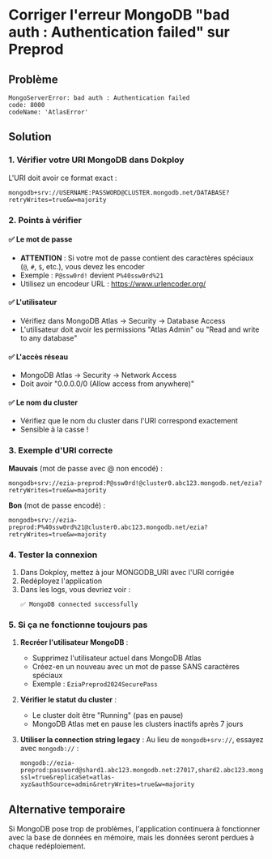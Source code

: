 # Corriger l'erreur MongoDB "bad auth : Authentication failed" sur Preprod

## Problème
```
MongoServerError: bad auth : Authentication failed
code: 8000
codeName: 'AtlasError'
```

## Solution

### 1. Vérifier votre URI MongoDB dans Dokploy

L'URI doit avoir ce format exact :
```
mongodb+srv://USERNAME:PASSWORD@CLUSTER.mongodb.net/DATABASE?retryWrites=true&w=majority
```

### 2. Points à vérifier

#### ✅ Le mot de passe
- **ATTENTION** : Si votre mot de passe contient des caractères spéciaux (`@`, `#`, `$`, etc.), vous devez les encoder
- Exemple : `P@ssw0rd!` devient `P%40ssw0rd%21`
- Utilisez un encodeur URL : https://www.urlencoder.org/

#### ✅ L'utilisateur
- Vérifiez dans MongoDB Atlas → Security → Database Access
- L'utilisateur doit avoir les permissions "Atlas Admin" ou "Read and write to any database"

#### ✅ L'accès réseau
- MongoDB Atlas → Security → Network Access
- Doit avoir "0.0.0.0/0 (Allow access from anywhere)"

#### ✅ Le nom du cluster
- Vérifiez que le nom du cluster dans l'URI correspond exactement
- Sensible à la casse !

### 3. Exemple d'URI correcte

**Mauvais** (mot de passe avec @ non encodé) :
```
mongodb+srv://ezia-preprod:P@ssw0rd!@cluster0.abc123.mongodb.net/ezia?retryWrites=true&w=majority
```

**Bon** (mot de passe encodé) :
```
mongodb+srv://ezia-preprod:P%40ssw0rd%21@cluster0.abc123.mongodb.net/ezia?retryWrites=true&w=majority
```

### 4. Tester la connexion

1. Dans Dokploy, mettez à jour MONGODB_URI avec l'URI corrigée
2. Redéployez l'application
3. Dans les logs, vous devriez voir :
   ```
   ✅ MongoDB connected successfully
   ```

### 5. Si ça ne fonctionne toujours pas

1. **Recréer l'utilisateur MongoDB** :
   - Supprimez l'utilisateur actuel dans MongoDB Atlas
   - Créez-en un nouveau avec un mot de passe SANS caractères spéciaux
   - Exemple : `EziaPreprod2024SecurePass`

2. **Vérifier le statut du cluster** :
   - Le cluster doit être "Running" (pas en pause)
   - MongoDB Atlas met en pause les clusters inactifs après 7 jours

3. **Utiliser la connection string legacy** :
   Au lieu de `mongodb+srv://`, essayez avec `mongodb://` :
   ```
   mongodb://ezia-preprod:password@shard1.abc123.mongodb.net:27017,shard2.abc123.mongodb.net:27017,shard3.abc123.mongodb.net:27017/ezia?ssl=true&replicaSet=atlas-xyz&authSource=admin&retryWrites=true&w=majority
   ```

## Alternative temporaire

Si MongoDB pose trop de problèmes, l'application continuera à fonctionner avec la base de données en mémoire, mais les données seront perdues à chaque redéploiement.